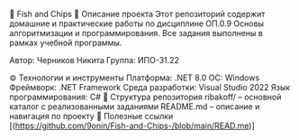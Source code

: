 🎣 Fish and Chips
📘 Описание проекта
Этот репозиторий содержит домашние и практические работы по дисциплине ОП.0.9 Основы алгоритмизации и программирования. Все задания выполнены в рамках учебной программы.

Автор: Черников Никита
Группа: ИПО-31.22

⚙️ Технологии и инструменты
Платформа: .NET 8.0
ОС: Windows
Фреймворк: .NET Framework
Среда разработки: Visual Studio 2022
Язык программирования: C#
📂 Структура репозитория
ribakoff/ – основной каталог с реализованными заданиями
README.md – описание и навигация по проекту
🔗 Полезные ссылки
[(https://github.com/9onin/Fish-and-Chips-/blob/main/READ.me)]
